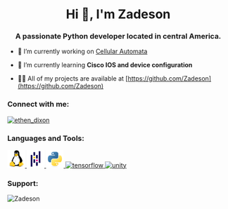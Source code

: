 <h1 align="center">Hi 👋, I'm Zadeson</h1>
<h3 align="center">A passionate Python developer located in central America.</h3>

- 🔭 I’m currently working on [Cellular Automata](https://github.com/Zadeson/cellularautomata)

- 🌱 I’m currently learning **Cisco IOS and device configuration**

- 👨‍💻 All of my projects are available at [https://github.com/Zadeson](https://github.com/Zadeson)

<h3 align="left">Connect with me:</h3>
<p align="left">
<a href="https://instagram.com/ethen_dixon" target="blank"><img align="center" src="https://raw.githubusercontent.com/rahuldkjain/github-profile-readme-generator/master/src/images/icons/Social/instagram.svg" alt="ethen_dixon" height="30" width="40" /></a>
</p>

<h3 align="left">Languages and Tools:</h3>
<p align="left"> <a href="https://www.linux.org/" target="_blank" rel="noreferrer"> <img src="https://raw.githubusercontent.com/devicons/devicon/master/icons/linux/linux-original.svg" alt="linux" width="40" height="40"/> </a> <a href="https://pandas.pydata.org/" target="_blank" rel="noreferrer"> <img src="https://raw.githubusercontent.com/devicons/devicon/2ae2a900d2f041da66e950e4d48052658d850630/icons/pandas/pandas-original.svg" alt="pandas" width="40" height="40"/> </a> <a href="https://www.python.org" target="_blank" rel="noreferrer"> <img src="https://raw.githubusercontent.com/devicons/devicon/master/icons/python/python-original.svg" alt="python" width="40" height="40"/> </a> <a href="https://www.tensorflow.org" target="_blank" rel="noreferrer"> <img src="https://www.vectorlogo.zone/logos/tensorflow/tensorflow-icon.svg" alt="tensorflow" width="40" height="40"/> </a> <a href="https://unity.com/" target="_blank" rel="noreferrer"> <img src="https://www.vectorlogo.zone/logos/unity3d/unity3d-icon.svg" alt="unity" width="40" height="40"/> </a> </p>

<h3 align="left">Support:</h3>
<p><a href="https://www.buymeacoffee.com/Zadeson"> <img align="left" src="https://cdn.buymeacoffee.com/buttons/v2/default-yellow.png" height="50" width="210" alt="Zadeson" /></a></p><br><br>
